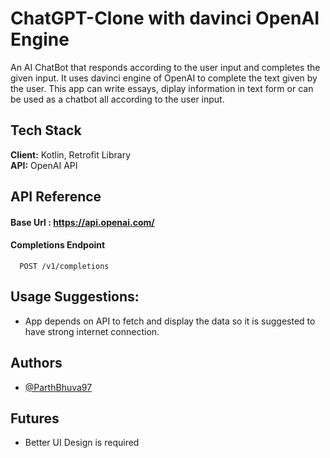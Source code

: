 
# ChatGPT-Clone with davinci OpenAI Engine

An AI ChatBot that responds according to the user input and completes the given input. It uses davinci engine of OpenAI to complete the text given by the user.
This app can write essays, diplay information in text form or can be used as a chatbot all according to the user input.


## Tech Stack

**Client:** Kotlin, Retrofit Library \
**API:** OpenAI API



## API Reference

#### Base Url : https://api.openai.com/

#### Completions Endpoint

```http
  POST /v1/completions
```

## Usage Suggestions:

- App depends on API to fetch and display the data so it is suggested to have strong internet connection.

## Authors

- [@ParthBhuva97](https://www.github.com/ParthBhuva97)

## Futures

- Better UI Design is required
